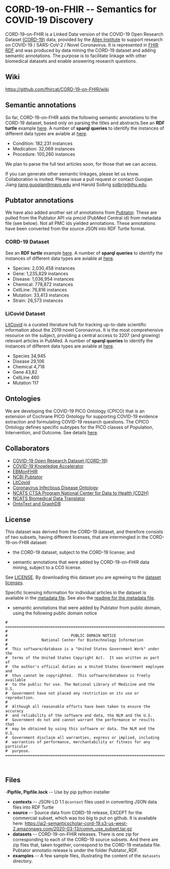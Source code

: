 # CORD-19-on-FHIR -- Semantics for COVID-19 Discovery

CORD-19-on-FHIR is a Linked Data version of the 
COVID-19 Open Research Dataset [(CORD-19)](https://pages.semanticscholar.org/coronavirus-research) data, provided by the [Allen Institute](https://alleninstitute.org/) to support research on COVID-19 / SARS-CoV-2 / Novel Coronavirus.  It is represented 
in [FHIR RDF](https://www.hl7.org/fhir/rdf.html)
and was produced by data mining the CORD-19 dataset and adding semantic annotations.  The purpose is to facilitate linkage with other biomedical datasets and enable answering research questions. 

## Wiki
https://github.com/fhircat/CORD-19-on-FHIR/wiki

## Semantic annotations

So far, CORD-19-on-FHIR adds the following semantic annotations to the CORD-19 dataset, based only on parsing the titles and abstracts.See an **RDF turtle** example [here](https://github.com/fhircat/CORD-19-on-FHIR/blob/master/examples/sample_0036b28fddf7e93da0970303672934ea2f9944e7.json.ttl). A number of **sparql queries** to identify the instances of different data types are aviable at [here](https://github.com/fhircat/CORD-19-on-FHIR/wiki/SPARQL-Queries). 

- Condition: 182,231 instances
- Medication: 32,069 instances
- Procedure: 100,260 instances

We plan to parse the full text articles soon, for those that we can access.  

If you can generate other semantic linkages, please let us know.  Collaboration is invited.  Please issue a pull request or contact Guoqian Jiang <jiang.guoqian@mayo.edu> and Harold Solbrig <solbrig@jhu.edu>.


## Pubtator annotations

We have also added another set of annotations from [Pubtator](https://www.ncbi.nlm.nih.gov/research/pubtator/).  These are pulled from the Pubtator API via pmcid (PubMed Central id) from metadata file (see below).  Not all PMC ids yielded annotations.  These annotations have been converted from the source JSON into RDF Turtle format. 

### CORD-19 Dataset

See an **RDF turtle** example [here](https://github.com/fhircat/CORD-19-on-FHIR/blob/master/examples/PMC212558_t.ttl). A number of **sparql queries** to identify the instances of different data types are aviable at [here](https://github.com/fhircat/CORD-19-on-FHIR/wiki/PubTator-Dataset).

- Species:       2,030,458 instances
- Gene:          1,235,829 instances
- Disease:       1,036,954 instances
- Chemical:      778,872 instances
- CellLine:      76,816 instances
- Mutation:      33,413 instances
- Strain:        26,573 instances

### LiCovid Dataset

[LitCovid](https://www.ncbi.nlm.nih.gov/research/coronavirus/) is a curated literature hub for tracking up-to-date scientific information about the 2019 novel Coronavirus. It is the most comprehensive resource on the subject, providing a central access to 3207 (and growing) relevant articles in PubMed. A number of **sparql queries** to identify the instances of different data types are aviable at [here](https://github.com/fhircat/CORD-19-on-FHIR/wiki/LitCovid-Dataset).

- Species	34,945
- Disease	29,106
- Chemical	4,718
- Gene	43,82
- CellLine	460
- Mutation	117


## Ontologies

We are developing the COVID-19 PICO Ontology (CPICO) that is an extension of Cochrane PICO Ontology for supporting COVID-19 evidence extraction and formulating COVID-19 research questions. The CPICO Ontology defines specific subtypes for the PICO classes of Population, Intervention, and Outcome. See details [here](https://github.com/fhircat/CORD-19-on-FHIR/tree/master/ontologies).

## Collaborators

- [COVID-19 Open Research Dataset (CORD-19)](https://pages.semanticscholar.org/coronavirus-research)
- [COVID-19 Knowledge Accelerator](https://www.gps.health/covid19_knowledge_accelerator.html)
- [EBMonFHIR](https://confluence.hl7.org/display/CDS/EBMonFHIR)
- [NCBI Pubtator](https://www.ncbi.nlm.nih.gov/research/pubtator/)
- [LitCovid](https://www.ncbi.nlm.nih.gov/research/coronavirus/)
- [Coronavirus Infectious Disease Ontology](http://bioportal.bioontology.org/ontologies/CIDO)
- [NCATS CTSA Program National Center for Data to Health (CD2H)](https://cd2h.org/fhir)
- [NCATS Biomedical Data Translator](https://ncats.nih.gov/translator)
- [OntoText and GraphDB](https://www.ontotext.com/)

## License

This dataset was derived from the CORD-19 dataset, and therefore consists of two subsets, having different licenses, that are intermingled in the CORD-19-on-FHIR dataset:

- the CORD-19 dataset, subject to the CORD-19 license; and

- semantic annotations that were added by CORD-19-on-FHIR data mining, subject to a CC0 license.
 
See [LICENSE](https://github.com/fhircat/CORD-19-on-FHIR/blob/master/LICENSE).  By downloading this dataset you are agreeing to the [dataset licenses](https://github.com/fhircat/CORD-19-on-FHIR/blob/master/LICENSE).

Specific licensing information for individual articles in the dataset is available in the [metadata file](https://ai2-semanticscholar-cord-19.s3-us-west-2.amazonaws.com/2020-03-13/all_sources_metadata_2020-03-13.csv).  See also the [readme for the metadata file](https://ai2-semanticscholar-cord-19.s3-us-west-2.amazonaws.com/2020-03-13/all_sources_metadata_2020-03-13.readme).

- semantic annotations that were added by Pubtator from public domain, using the following public domain notice


```text
# ===========================================================================
#
#                            PUBLIC DOMAIN NOTICE
#               National Center for Biotechnology Information
#
#  This software/database is a "United States Government Work" under the
#  terms of the United States Copyright Act.  It was written as part of
#  the author's official duties as a United States Government employee and
#  thus cannot be copyrighted.  This software/database is freely available
#  to the public for use. The National Library of Medicine and the U.S.
#  Government have not placed any restriction on its use or reproduction.
#
#  Although all reasonable efforts have been taken to ensure the accuracy
#  and reliability of the software and data, the NLM and the U.S.
#  Government do not and cannot warrant the performance or results that
#  may be obtained by using this software or data. The NLM and the U.S.
#  Government disclaim all warranties, express or implied, including
#  warranties of performance, merchantability or fitness for any particular
#  purpose.
===============================================================================
 
 
```

## Files

-**Pipfile, Pipfile.lock** -- Use by pip python installer
- **contexts** -- JSON-LD 1.1 `@context` files used in converting JSON data files into RDF Turtle
- **source** -- Source data from CORD-19 release, EXCEPT for the commercial subset, which was too big to put on github.  It is available here: https://ai2-semanticscholar-cord-19.s3-us-west-2.amazonaws.com/2020-03-13/comm_use_subset.tar.gz
- **datasets** -- CORD-19-on-FHIR releases.  There is one zip for corresponding to each of the CORD-19 source subsets.  And there are zip files that, taken together, correspond to the CORD-19 metadata file. Pubtator annotatio release is under the folder Pubtator_RDF.
- **examples** -- A few sample files, illustrating the content of the `datasets` directory.

